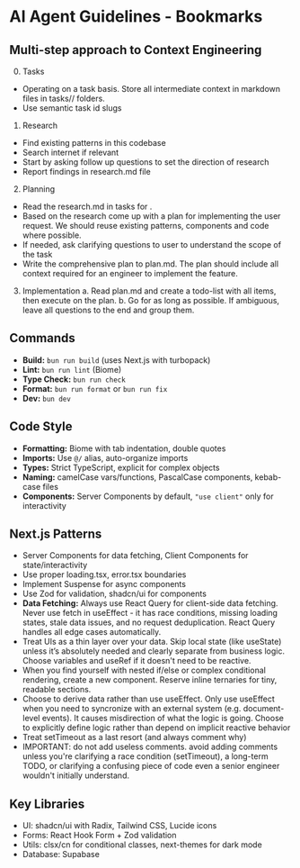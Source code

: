 # AI Agent Guidelines - Bookmarks

## Multi-step approach to Context Engineering

0. Tasks

- Operating on a task basis. Store all intermediate context in markdown files in
  tasks/<task-id>/ folders.
- Use semantic task id slugs

1. Research

- Find existing patterns in this codebase
- Search internet if relevant
- Start by asking follow up questions to set the direction of research
- Report findings in research.md file

2. Planning

- Read the research.md in tasks for <task-id>.
- Based on the research come up with a plan for implementing the user request.
  We should reuse existing patterns, components and code where possible.
- If needed, ask clarifying questions to user to understand the scope of the
  task
- Write the comprehensive plan to plan.md. The plan should include all context
  required for an engineer to implement the feature.

3. Implementation a. Read plan.md and create a todo-list with all items, then
   execute on the plan. b. Go for as long as possible. If ambiguous, leave all
   questions to the end and group them.

## Commands

- **Build:** `bun run build` (uses Next.js with turbopack)
- **Lint:** `bun run lint` (Biome)
- **Type Check:** `bun run check`
- **Format:** `bun run format` or `bun run fix`
- **Dev:** `bun dev`

## Code Style

- **Formatting:** Biome with tab indentation, double quotes
- **Imports:** Use `@/` alias, auto-organize imports
- **Types:** Strict TypeScript, explicit for complex objects
- **Naming:** camelCase vars/functions, PascalCase components, kebab-case files
- **Components:** Server Components by default, `"use client"` only for
  interactivity

## Next.js Patterns

- Server Components for data fetching, Client Components for state/interactivity
- Use proper loading.tsx, error.tsx boundaries
- Implement Suspense for async components
- Use Zod for validation, shadcn/ui for components
- **Data Fetching:** Always use React Query for client-side data fetching. Never
  use fetch in useEffect - it has race conditions, missing loading states, stale
  data issues, and no request deduplication. React Query handles all edge cases
  automatically.
- Treat UIs as a thin layer over your data. Skip local state (like useState)
  unless it’s absolutely needed and clearly separate from business logic. Choose
  variables and useRef if it doesn't need to be reactive.
- When you find yourself with nested if/else or complex conditional rendering,
  create a new component. Reserve inline ternaries for tiny, readable sections.
- Choose to derive data rather than use useEffect. Only use useEffect when you
  need to syncronize with an external system (e.g. document-level events). It
  causes misdirection of what the logic is going. Choose to explicitly define
  logic rather than depend on implicit reactive behavior
- Treat setTimeout as a last resort (and always comment why)
- IMPORTANT: do not add useless comments. avoid adding comments unless you're
  clarifying a race condition (setTimeout), a long-term TODO, or clarifying a
  confusing piece of code even a senior engineer wouldn't initially understand.

## Key Libraries

- UI: shadcn/ui with Radix, Tailwind CSS, Lucide icons
- Forms: React Hook Form + Zod validation
- Utils: clsx/cn for conditional classes, next-themes for dark mode
- Database: Supabase

